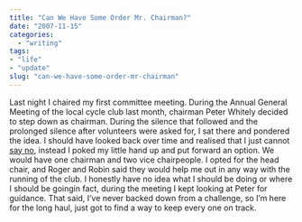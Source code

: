 ```yaml
---
title: "Can We Have Some Order Mr. Chairman?"
date: "2007-11-15"
categories:
  - "writing"
tags:
- "life"
- "update"
slug: "can-we-have-some-order-mr-chairman"
---
```


Last night I chaired my first committee meeting. During the Annual General Meeting of the local cycle club last month, chairman Peter Whitely decided to step down as chairman. During the silence that followed and the prolonged silence after volunteers were asked for, I sat there and pondered the idea. I should have looked back over time and realised that I just cannot [say no](https://adamchamberlin.info/2005/10/quick-promotions/), instead I poked my little hand up and put forward an option. We would have one chairman and two vice chairpeople. I opted for the head chair, and Roger and Robin said they would help me out in any way with the running of the club. I honestly have no idea what I should be doing or where I should be goingin fact, during the meeting I kept looking at Peter for guidance. That said, I’ve never backed down from a challenge, so I’m here for the long haul, just got to find a way to keep every one on track.
